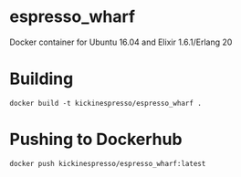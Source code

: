 # espresso_wharf

Docker container for Ubuntu 16.04 and Elixir 1.6.1/Erlang 20
  

# Building

    docker build -t kickinespresso/espresso_wharf .

# Pushing to Dockerhub

    docker push kickinespresso/espresso_wharf:latest    